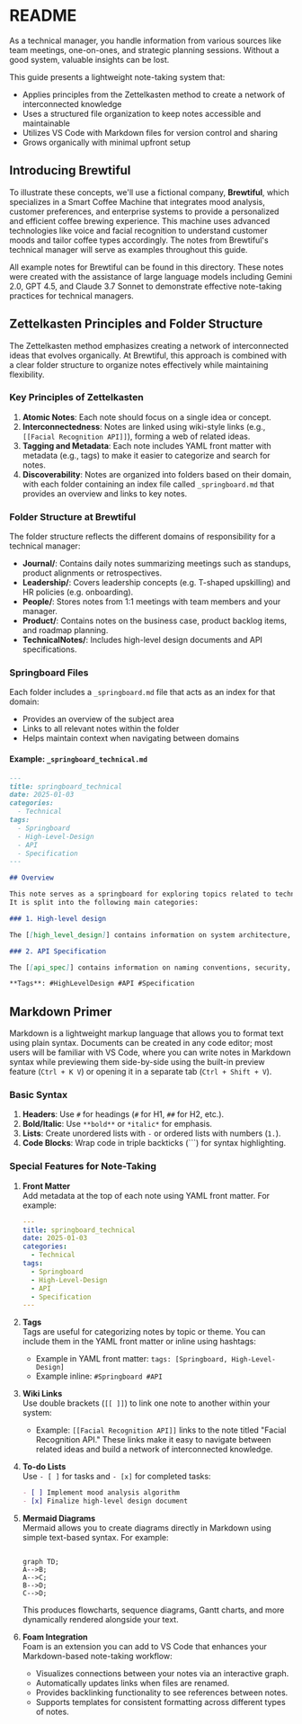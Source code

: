 # README

As a technical manager, you handle information from various sources like team meetings, one-on-ones, and strategic planning sessions. Without a good system, valuable insights can be lost.

This guide presents a lightweight note-taking system that:
- Applies principles from the Zettelkasten method to create a network of interconnected knowledge
- Uses a structured file organization to keep notes accessible and maintainable
- Utilizes VS Code with Markdown files for version control and sharing
- Grows organically with minimal upfront setup

## Introducing Brewtiful

To illustrate these concepts, we'll use a fictional company, **Brewtiful**, which specializes in a Smart Coffee Machine that integrates mood analysis, customer preferences, and enterprise systems to provide a personalized and efficient coffee brewing experience. This machine uses advanced technologies like voice and facial recognition to understand customer moods and tailor coffee types accordingly. The notes from Brewtiful's technical manager will serve as examples throughout this guide.

All example notes for Brewtiful can be found in this directory. These notes were created with the assistance of large language models including Gemini 2.0, GPT 4.5, and Claude 3.7 Sonnet to demonstrate effective note-taking practices for technical managers.

## Zettelkasten Principles and Folder Structure

The Zettelkasten method emphasizes creating a network of interconnected ideas that evolves organically. At Brewtiful, this approach is combined with a clear folder structure to organize notes effectively while maintaining flexibility.

### Key Principles of Zettelkasten

1. **Atomic Notes**: Each note should focus on a single idea or concept.
2. **Interconnectedness**: Notes are linked using wiki-style links (e.g., `[[Facial Recognition API]]`), forming a web of related ideas.
3. **Tagging and Metadata**: Each note includes YAML front matter with metadata (e.g., tags) to make it easier to categorize and search for notes.
4. **Discoverability**: Notes are organized into folders based on their domain, with each folder containing an index file called `_springboard.md` that provides an overview and links to key notes.

### Folder Structure at Brewtiful

The folder structure reflects the different domains of responsibility for a technical manager:

- **Journal/**: Contains daily notes summarizing meetings such as standups, product alignments or retrospectives.
- **Leadership/**: Covers leadership concepts (e.g. T-shaped upskilling) and HR policies (e.g. onboarding).
- **People/**: Stores notes from 1:1 meetings with team members and your manager.
- **Product/**: Contains notes on the business case, product backlog items, and roadmap planning.
- **TechnicalNotes/**: Includes high-level design documents and API specifications.

### Springboard Files

Each folder includes a `_springboard.md` file that acts as an index for that domain:
- Provides an overview of the subject area
- Links to all relevant notes within the folder
- Helps maintain context when navigating between domains

#### Example: `_springboard_technical.md`

```markdown
---
title: springboard_technical
date: 2025-01-03
categories:
  - Technical 
tags:
  - Springboard
  - High-Level-Design
  - API
  - Specification
---

## Overview

This note serves as a springboard for exploring topics related to technical aspects of the Brewtiful ecosystem.
It is split into the following main categories:

### 1. High-level design

The [[high_level_design]] contains information on system architecture, component interactions, and overall system design.

### 2. API Specification

The [[api_spec]] contains information on naming conventions, security, error handling, versioning, data validation, and API definitions.

**Tags**: #HighLevelDesign #API #Specification
```

## Markdown Primer

Markdown is a lightweight markup language that allows you to format text using plain syntax. Documents can be created in any code editor; most users will be familiar with VS Code, where you can write notes in Markdown syntax while previewing them side-by-side using the built-in preview feature (`Ctrl + K V`) or opening it in a separate tab (`Ctrl + Shift + V`).

### Basic Syntax

1. **Headers**: Use `#` for headings (`#` for H1, `##` for H2, etc.).
2. **Bold/Italic**: Use `**bold**` or `*italic*` for emphasis.
3. **Lists**: Create unordered lists with `-` or ordered lists with numbers (`1.`).
4. **Code Blocks**: Wrap code in triple backticks (\`\`\`) for syntax highlighting.

### Special Features for Note-Taking

1. **Front Matter**  
   Add metadata at the top of each note using YAML front matter. For example:
   ```yaml
   ---
   title: springboard_technical
   date: 2025-01-03
   categories:
     - Technical 
   tags:
     - Springboard
     - High-Level-Design
     - API
     - Specification
   ---
   ```

2. **Tags**  
   Tags are useful for categorizing notes by topic or theme. You can include them in the YAML front matter or inline using hashtags:
   - Example in YAML front matter: `tags: [Springboard, High-Level-Design]`
   - Example inline: `#Springboard #API`

3. **Wiki Links**  
   Use double brackets (`[[ ]]`) to link one note to another within your system:
   - Example: `[[Facial Recognition API]]` links to the note titled "Facial Recognition API."
   These links make it easy to navigate between related ideas and build a network of interconnected knowledge.

4. **To-do Lists**  
   Use `- [ ]` for tasks and `- [x]` for completed tasks:
   ```markdown
   - [ ] Implement mood analysis algorithm
   - [x] Finalize high-level design document
   ```

5. **Mermaid Diagrams**  
   Mermaid allows you to create diagrams directly in Markdown using simple text-based syntax. For example:

   ```mermaid
   
   graph TD;
   A-->B;
   A-->C;
   B-->D;
   C-->D;
   
   ```
   
   This produces flowcharts, sequence diagrams, Gantt charts, and more dynamically rendered alongside your text.

6. **Foam Integration**  
   Foam is an extension you can add to VS Code that enhances your Markdown-based note-taking workflow:
   - Visualizes connections between your notes via an interactive graph.
   - Automatically updates links when files are renamed.
   - Provides backlinking functionality to see references between notes.
   - Supports templates for consistent formatting across different types of notes.

